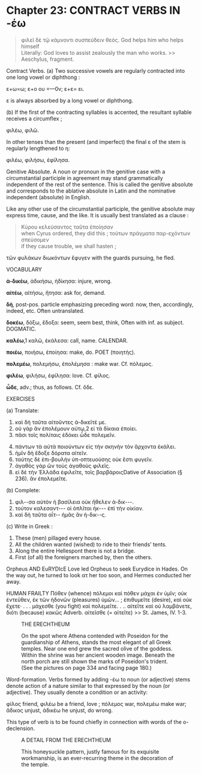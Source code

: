 # Chapter 23: CONTRACT VERBS IN -έω 
>  φιλεῖ δὲ τῷ κάμνοντι συσπεύδειν θεός.</quote> <quote xml:lang="eng">God helps him who helps himself<br/> <quote xml:lang="eng">Literally: God loves to assist zealously the man
who works.</quote> >> Aeschylus, fragment.




<div type="textpart" subtype="para" n="127">


Contract Verbs.
(a) Two successive vowels are
regularly contracted into one long vowel or diphthong :

ε+ω=ω;
ε+ο ου =—0v;
ε+ε= ει.

ε is always absorbed by a long vowel or diphthong.

(b) If the first of the contracting syllables is accented,
the resultant syllable receives a circumflex ;

φιλέω, φιλῶ.

In other tenses than the present (and imperfect) the
final ε of the stem is regularly lengthened to η:

φιλέω, φιλήσω, ἐφίλησα.



<pb n="72"/>


<div type="textpart" subtype="para" n="128">


Genitive Absolute. A noun or pronoun in the
genitive case with a circumstantial participle in agreement may stand grammatically independent of the rest of
the sentence. This is called the genitive absolute and corresponds to the ablative absolute in Latin and the nominative independent (absolute) in English.



Like any other use of the circumstantial participle, the
genitive absolute may express time, cause, and the like.
It is usually best translated as a clause :

>  Κύρου κελεύσαντος ταῦτα ἐποίησαν<br/> <quote xml:lang="eng">when Cyrus ordered, they did
this </quote> 
;
>  τούτων πράγματα παρ-εχόντων σπεύσομεν<br/> <quote xml:lang="eng">if they cause trouble, we
shall hasten </quote> <bibl></bibl>
;

τῶν φυλάκων διωκόντων ἔφυγεν with the guards pursuing, he fled.

<div type="textpart" subtype="para" n="129">


VOCABULARY



**ἀ-δικέω**, ἀδικήσω, ἠδίκησα: injure, wrong.



**αἰτέω**, αἰτήσω, ἤτησα: ask for, demand.



**δή**, post-pos. particle emphasizing preceding word: now, then, accordingly, indeed, etc. Often untranslated.



**δοκέω**, δόξω, ἔδοξα: seem, seem best, think, Often with inf. as subject. DOGMATIC.




**καλέω**,1 καλῶ, ἐκάλεσα: call, name. CALENDAR.



**ποιέω**, ποιήσω, ἐποίησα: make, do. POET (ποιητής).



**πολεμέω**, πολεμήσω, ἐπολέμησα : make war. Cf. πόλεμος.



**φιλέω**, φιλήσω, ἐφίλησα: love. Cf. φίλος.



**ὧδε**, adv.; thus, as follows. Cf. ὅδε.

<div type="textpart" subtype="para" n="130">


EXERCISES

(a) Translate:

1. καὶ δὴ ταῦτα αἰτοῦντες ἀ-δικεῖτέ με.
2. οὐ γὰρ ἂν ἐπολέμουν αὐτῳ,2 εἰ τὰ δίκαια ἐποίει.
3. πᾶσι τοῖς πολίταις ἐδόκει ὧδε πολεμεῖν.

<pb n="73"/>

4. πάντων τὰ αὐτὰ ποιούντων εἰς τὴν σκηνὴν τὸν ἄρχοντα ἐκάλει.
5. ἡμῖν δὴ ἔδοξε δόρατα αἰτεῖν.
6. ταύτης δὲ ἐπι-βουλὴν ὑπ-οπτευούσης οὐκ ἔστι φυγεῖν.
7. ἀγαθὸς γὰρ ὢν τοὺς ἀγαθοὺς φιλεῖς.
8. εἰ δὲ τὴν Ἑλλάδα ἐφιλεῖτε, τοῖς βαρβάροις<note>Dative of Association (§ 236).</note>  ἂν ἐπολεμεῖτε.


(b) Complete:

1. φιλ--σα αὐτὸν ἡ βασίλεια οὐκ ἤθελεν ἀ-δικ---.
2. τούτον καλεσαντ--- οἱ ὁπλῖται ἠκ--- ἐπὶ τὴν οἰκίαν.
3. καὶ δὴ ταῦτα αἶτ-- ἡμᾶς ἂν ἠ-δικ--ς.

(c) Write in Greek :
1. These (men) pillaged every house.
2. All the children wanted (wished) to ride to their friends’ tents.
3. Along the entire Hellespont there is not a bridge.
4. First (of all) the foreigners marched by, then the others.

Orpheus AND EuRYDIcE
Love led Orpheus to seek Eurydice in Hades. On the way out, he turned to look ατ her too soon, and Hermes conducted her away.

<div type="textpart" subtype="para" n="131">


HUMAN FRAILTY
<quote xml:lang="grc">Πόθεν (whence) πόλεμοι καὶ πόθεν μάχαι ἐν ὑμῖν; οὐκ
ἐντεῦθεν, ἐκ τῶν ἡδονῶν (pleasures) ὑμῶν... ; ἐπιθυμεῖτε
(desire), καὶ οὐκ ἔχετε· . . . μάχεσθε (you fight) καὶ πολεμεῖτε. . .. αἰτεῖτε καὶ οὐ λαμβάνετε, διότι (because) κακῶς <note>Adverb.</note> αἰτεῖσθε (= αἰτεῖτε)</quote> <quote xml:lang="eng"></quote> >> St. James, IV. 1-3.






<pb n="74"/>
<figure><head>THE ERECHTHEUM</head>


On the spot where Athena contended with Poseidon for the guardianship
of Athens, stands the most elegant of all Greek temples. Near one end
grew the sacred olive of the goddess. Within the shrine was her ancient
wooden image. Beneath the north porch are still shown the marks of
Poseidon's trident. (See the pictures on page 334 and facing page 180.)</figure>



<div type="textpart" subtype="para" n="132">


Word-formation. Verbs formed by adding -έω to
noun (or adjective) stems denote action of a nature similar to that expressed by the noun (or adjective). They
usually denote a condition or an activity:

φίλος friend, φιλέω be a friend, love ;
πόλεμος war, πολεμέω make war;
ἄδικος unjust, ἀδικέω he unjust, do wrong.

This type of verb is to be found chiefly in connection
with words of the ο-declension.

<figure><head>A DETAIL FROM THE ERECHTHEUM</head>


This honeysuckle pattern, justly famous for its exquisite workmanship, is an
ever-recurring theme in the decoration of the temple.</figure>




<pb n="75"/>




